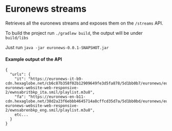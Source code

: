 # Euronews streams

Retrieves all the euronews streams and exposes them on the `/streams` API.

To build the project run `./gradlew build`, the output will be under `build/libs`

Just run `java -jar euronews-0.0.1-SNAPSHOT.jar`

#### Example output of the API

```
{
  "urls": {
    "it": "https://euronews-it-b9-cdn.hexaglobe.net/cb6c87b358f02b12909649fe3d5fa878/5d1bb0b7/euronews/euronews-euronews-website-web-responsive-2/ewnsabritbkp_ita.smil/playlist.m3u8",
    "fa": "https://euronews-en-b11-cdn.hexaglobe.net/38d2a23f6ebbb4645714a8cffcd35d7a/5d1bb0bd/euronews/euronews-euronews-website-web-responsive-2/ewnsabrenbkp_eng.smil/playlist.m3u8",
    etc...
  }
}
```